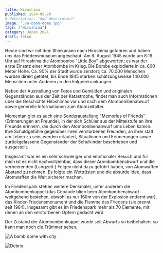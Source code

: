 ```yaml
---
title: Hiroshima
published: 2024-05-20
# description: "Add description"
image: "./a-bomb-dome.jpg"
tags: ["Hiroshima"]
category: Japan 2024
draft: false
---
```


Heute sind wir mit dem Shinkansen nach Hiroshima gefahren und haben uns das Friedensmuseum angeschaut. 
Am 6. August 1945 wurde um 8:16 Uhr auf Hiroshima die Atombombe "Little Boy" abgeworfen; es war der erste Einsatz einer Atombombe im Krieg. Die Bombe explodierte in ca. 600 Meter Höhe. Ca. 90% der Stadt wurde zerstört; ca. 70.000 Menschen wurden direkt getötet; bis Ende 1945 starben schätzungsweise 140.000 Menschen unter Anderen an den Folgeerkrankungen. 

Neben der Ausstellung von Fotos und Gemälden und originalen Gegenständen aus der Zeit der Katastrophe, findet man auch Informationen über die Geschichte Hiroshimas vor und nach dem Atombombenabwurf sowie generelle Informationen zum Atomzeitalter.

Momentan gibt es auch eine Sonderaustellung "Memories of Friends" (Erinnerungen an Freunde), in der sich Schüler aus der Mittelstufe an ihre Freunde erinnern, die durch den Atombombenabwurf ums Leben kamen. Ihre Schuldgefühle gegenüber ihren verstorbenen Freunden, an ihrer statt am Leben zu sein, werden erläutert, Situationen und Erinnerungen sowie zurückgelassene Gegenständer der Schulkinder beschrieben und ausgestellt.

Insgesamt war es ein sehr schwieriger und emotionaler Besuch und für mich ist es nicht nachvollziehbar, dass dieser Arombombenabwurf und die verheerenden (Langzeit-) Folgen nicht dazu geführt haben, von Atomwaffen Abstand zu nehmen. Es folgte ein Wettrüsten und die absurde Idee, dass Atomwaffen die Welt sicherer machen. 

Im Friedenspark stehen weitere Denkmäler, unter anderem die Atombombenkuppel (das Gebäude blieb beim Atombombenabwurf weitgehend bestehen, obwohl es nur 160m von der Explosion entfernt war), das Kinder-Friedensmonument und die Flamme des Friedens (sie brennt seit 1964). Insgesamt gibt es im Friedenspark mehr als 70 Elemente, mit denen an den verstorbenen Opfern gedacht wird.

Der Zustand der Atombombenkuppel wurde seit Abwurfs so beibehalten; so kann man noch die Trümmer sehen.

![A bomb dome with city](./a-bomb-view-with-city.jpg)

![Debris](./debris.jpg)
